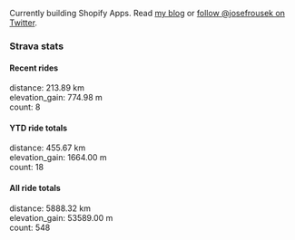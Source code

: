 Currently building Shopify Apps. Read [my blog](https://blog.rousek.name/) or [follow @josefrousek on Twitter](https://twitter.com/josefrousek).

### Strava stats

<!-- strava_stats starts -->
#### Recent rides

distance: 213.89 km  
elevation_gain: 774.98 m  
count: 8


#### YTD ride totals

distance: 455.67 km  
elevation_gain: 1664.00 m  
count: 18


#### All ride totals

distance: 5888.32 km  
elevation_gain: 53589.00 m  
count: 548


<!-- strava_stats ends -->